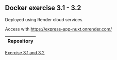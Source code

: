 ## Docker exercise 3.1 - 3.2

Deployed using Render cloud services.

Access with https://express-app-nuxt.onrender.com/

| Repository        |
| ------------- |
[Exercise 3.1 and 3.2](https://github.com/AOskari/Docker-exercise-3.1)
